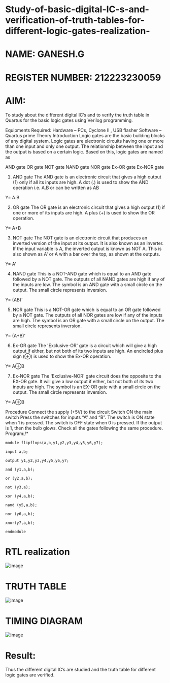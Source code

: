 # Study-of-basic-digital-IC-s-and-verification-of-truth-tables-for-different-logic-gates-realization-
# NAME: GANESH.G
# REGISTER NUMBER: 212223230059
# AIM:
To study about the different digital IC’s and to verify the truth table in Quartus for the basic logic gates using Verilog programming.

Equipments Required:
Hardware – PCs, Cyclone II , USB flasher
Software – Quartus prime
Theory
Introduction
Logic gates are the basic building blocks of any digital system. Logic gates are electronic circuits having one or more than one input and only one output. The relationship between the input and the output is based on a certain logic. Based on this, logic gates are named as

AND gate
OR gate
NOT gate
NAND gate
NOR gate
Ex-OR gate
Ex-NOR gate
1) AND gate
The AND gate is an electronic circuit that gives a high output (1) only if all its inputs are high. A dot (.) is used to show the AND operation i.e. A.B or can be written as AB

Y= A.B

2) OR gate
The OR gate is an electronic circuit that gives a high output (1) if one or more of its inputs are high. A plus (+) is used to show the OR operation.

Y= A+B

3) NOT gate
The NOT gate is an electronic circuit that produces an inverted version of the input at its output. It is also known as an inverter. If the input variable is A, the inverted output is known as NOT A. This is also shown as A' or A with a bar over the top, as shown at the outputs.

Y= A'

4) NAND gate
This is a NOT-AND gate which is equal to an AND gate followed by a NOT gate. The outputs of all NAND gates are high if any of the inputs are low. The symbol is an AND gate with a small circle on the output. The small circle represents inversion.

Y= (AB)’

5) NOR gate
This is a NOT-OR gate which is equal to an OR gate followed by a NOT gate. The outputs of all NOR gates are low if any of the inputs are high. The symbol is an OR gate with a small circle on the output. The small circle represents inversion.

Y= (A+B)’

6) Ex-OR gate
The 'Exclusive-OR' gate is a circuit which will give a high output if either, but not both of its two inputs are high. An encircled plus sign (⊕) is used to show the Ex-OR operation.

Y= A⊕B

7) Ex-NOR gate
The 'Exclusive-NOR' gate circuit does the opposite to the EX-OR gate. It will give a low output if either, but not both of its two inputs are high. The symbol is an EX-OR gate with a small circle on the output. The small circle represents inversion.

Y= A⊕B

Procedure
Connect the supply (+5V) to the circuit
Switch ON the main switch
Press the switches for inputs “A” and “B”. The switch is ON state when 1 is pressed. The switch is OFF state when 0 is pressed.
If the output is 1, then the bulb glows.
Check all the gates following the same procedure.
Program:/*
```
module flipflops(a,b,y1,y2,y3,y4,y5,y6,y7);

input a,b;

output y1,y2,y3,y4,y5,y6,y7;

and (y1,a,b);

or (y2,a,b);

not (y3,a);

xor (y4,a,b);

nand (y5,a,b);

nor (y6,a,b);

xnor(y7,a,b);

endmodule
``` 

# RTL realization
![image](https://github.com/ganesh10082006/Study-of-basic-digital-IC-s-and-verification-of-truth-tables-for-different-logic-gates-realization-/assets/151981672/f34102fb-7860-482f-b2de-9e7580025610)
# TRUTH TABLE
![image](https://github.com/ganesh10082006/Study-of-basic-digital-IC-s-and-verification-of-truth-tables-for-different-logic-gates-realization-/assets/151981672/cf85af4a-0bd9-47ce-810f-943ed04c0ebd)
# TIMING DIAGRAM
![image](https://github.com/ganesh10082006/Study-of-basic-digital-IC-s-and-verification-of-truth-tables-for-different-logic-gates-realization-/assets/151981672/1490f6a4-fea4-48e8-b998-dc38b6307f0c)


# Result:
Thus the different digital IC’s are studied and the truth table for different logic gates are verified.
